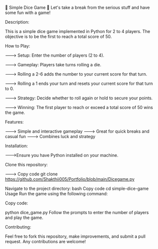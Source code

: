 🎲 Simple Dice Game 🎲
Let's take a break from the serious stuff and have some fun with a game!

Description:

This is a simple dice game implemented in Python for 2 to 4 players. The objective is to be the first to reach a total score of 50.

How to Play:

---> Setup: Enter the number of players (2 to 4).

---> Gameplay: Players take turns rolling a die.

---> Rolling a 2-6 adds the number to your current score for that turn.

---> Rolling a 1 ends your turn and resets your current score for that turn to 0.

---> Strategy: Decide whether to roll again or hold to secure your points.

---> Winning: The first player to reach or exceed a total score of 50 wins the game.

Features:

---> Simple and interactive gameplay
---> Great for quick breaks and casual fun
---> Combines luck and strategy

Installation:

--->Ensure you have Python installed on your machine.

Clone this repository:

---> Copy code
git clone https://github.com/Shakthii005/Portfolio/blob/main/Dicegame.py

Navigate to the project directory:
bash
Copy code
cd simple-dice-game
Usage
Run the game using the following command:

Copy code:

python dice_game.py
Follow the prompts to enter the number of players and play the game.

Contributing:

Feel free to fork this repository, make improvements, and submit a pull request. Any contributions are welcome!
